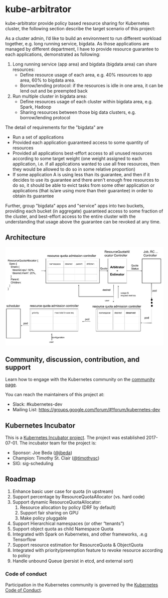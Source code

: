 # kube-arbitrator

kube-arbitrator provide policy based resource sharing for Kubernetes cluster, the following section describe the target scenario of this project:

As a cluster admin, I’d like to build an environment to run different workload together, e.g. long running service, bigdata. As those applications are managed by different department, I have to provide resource guarantee to each applications, demonstrated as following:
    
1. Long running service (app area) and bigdata (bigdata area) can share resources:
    * Define resource usage of each area, e.g. 40% resources to app area, 60% to bigdata area.
    * Borrow/lending protocol: if the resources is idle in one area, it can be lend out and be preempted back
1. Run multiple cluster in bigdata area:
    * Define resources usage of each cluster within bigdata area, e.g. Spark, Hadoop
    * Sharing resources between those big data clusters, e.g. borrow/lending protocol

The detail of requirements for the "bigdata" are

* Run a set of applications
* Provided each application guaranteed access to some quantity of resources
* Provided all applications best-effort access to all unused resources according to some target weight (one weight assigned to each application, i.e. if all applications wanted to use all free resources, then they would be allowed to do so in some relative proportion)
* If some application A is using less than its guarantee, and then if it decides to use its guarantee and there aren't enough free resources to do so, it should be able to evict tasks from some other application or applications (that is/are using more than their guarantee) in order to obtain its guarantee

Further, group "bigdata" apps and "service" apps into two buckets, providing each bucket (in aggregate) guaranteed access to some fraction of the cluster, and best-effort access to the entire cluster with the understanding that usage above the guarantee can be revoked at any time.

## Architecture

![architect](doc/images/architect.jpg)

## Community, discussion, contribution, and support

Learn how to engage with the Kubernetes community on the [community page](http://kubernetes.io/community/).

You can reach the maintainers of this project at:

- Slack: #kubernetes-dev
- Mailing List: https://groups.google.com/forum/#!forum/kubernetes-dev

## Kubernetes Incubator

This is a [Kubernetes Incubator project](https://github.com/kubernetes/community/blob/master/incubator.md). The project was established 2017-07-01. The incubator team for the project is:

- Sponsor: Joe Beda ([@jbeda](https://github.com/jbeda))
- Champion: Timothy St. Clair ([@timothysc](https://github.com/timothysc))
- SIG: sig-scheduling

## Roadmap

1. Enhance basic user case for quota (in upstream)
1. Support percentage by ResourceQuotaAllocator (vs. hard code)
1. Support dynamic ResourceQuotaAllocator:
    1. Resource allocation by policy (DRF by default)
    1. Support fair sharing on GPU
    1. Make policy pluggable
1. Support Hierarchical namespaces (or other “tenants”)
1. Support object quota as child Namespace Quota
1. Integrated with Spark on Kubernetes, and other frameworks, .e.g Tensorflow
1. Support resource estimation for ResourceQuota & ObjectQuota
1. Integrated with priority/preemption feature to revoke resource according to policy
1. Handle unbound Queue (persist in etcd, and external sort)


### Code of conduct

Participation in the Kubernetes community is governed by the [Kubernetes Code of Conduct](code-of-conduct.md).
